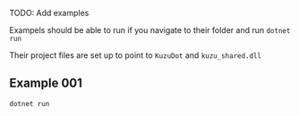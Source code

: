 TODO: Add examples

Exampels should be able to run if you navigate to their folder and run `dotnet run`

Their project files are set up to point to `KuzuDot` and `kuzu_shared.dll`

## Example 001

```bash
dotnet run
```